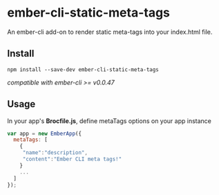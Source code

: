 # ember-cli-static-meta-tags

An ember-cli add-on to render static meta-tags into your index.html file.

## Install
```
npm install --save-dev ember-cli-static-meta-tags
```
*compatible with ember-cli >= v0.0.47*

## Usage

In your app's **Brocfile.js**, define metaTags options on your app instance

```js
var app = new EmberApp({
  metaTags: [
    {
     "name":"description",
     "content":"Ember CLI meta tags!"
    }
    ...
  ]
});
```




